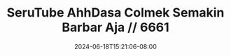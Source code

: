--- 
title: "SeruTube  AhhDasa Colmek Semakin Barbar Aja // 6661"
description: "nonton bokep SeruTube  AhhDasa Colmek Semakin Barbar Aja // 6661 yandek   baru"
date: 2024-06-18T15:21:06-08:00
file_code: "zimxds0nqb4j"
draft: false
cover: "mxviluq8ew5zj2lp.jpg"
tags: ["SeruTube", "AhhDasa", "Colmek", "Semakin", "Barbar", "Aja", "bokep-indo", "bokep-viral", "bokep-ig"]
length: 2220
fld_id: "1482911"
foldername: "Ahh dasa  labilasa update"
categories: ["Ahh dasa  labilasa update"]
views: 2
---